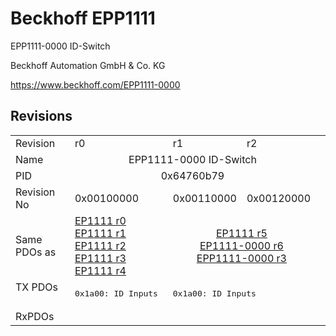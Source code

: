 # Beckhoff EPP1111

EPP1111-0000 ID-Switch

Beckhoff Automation GmbH & Co. KG

https://www.beckhoff.com/EPP1111-0000

## Revisions
<table>
<tr >
<td>Revision</td>
<td>r0</td>
<td>r1</td>
<td>r2</td>
</tr>
<tr >
<td>Name</td>
<td colspan=3 align="center">EPP1111-0000 ID-Switch</td>
</tr>
<tr >
<td>PID</td>
<td colspan=3 align="center">0x64760b79</td>
</tr>
<tr >
<td>Revision No</td>
<td>0x00100000</td>
<td>0x00110000</td>
<td>0x00120000</td>
</tr>
<tr >
<td>Same PDOs as</td>
<td><a href="EP1111">EP1111 r0</a><br/><a href="EP1111">EP1111 r1</a><br/><a href="EP1111">EP1111 r2</a><br/><a href="EP1111">EP1111 r3</a><br/><a href="EP1111">EP1111 r4</a></td>
<td colspan=2 align="center"><a href="EP1111">EP1111 r5</a><br/><a href="EP1111-0000">EP1111-0000 r6</a><br/><a href="EPP1111-0000">EPP1111-0000 r3</a></td>
</tr>
<tr class="txpdo">
<td rowspan=1 valign=top>TX PDOs</td>
<td><pre>0x1a00: ID Inputs </pre></td>
<td colspan=2 align="left"><pre>0x1a00: ID Inputs</pre></td>
<td></td>
</tr>
<tr >
<td>RxPDOs</td>
<td colspan=3 align="left"></td>
</tr>
</table>
